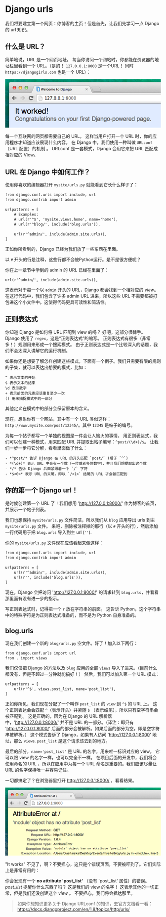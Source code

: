 # Django urls

我们将要建立第一个网页：你博客的主页！但是首先，让我们先学习一点 Django 的 url 知识。

## 什么是 URL？

简单地说，URL 是一个网页地址。 每当你访问一个网站时，你都能在浏览器的地址栏里看到一个 URL。（是的！ `127.0.0.1:8000` 是一个URL！ 同时 `https://djangogirls.com` 也是一个 URL）：

![URL][1]

 [1]: images/url.png

每一个互联网的网页都需要自己的 URL。 这样当用户打开一个 URL 时，你的应用程序才知道应该展现什么内容。 在 Django 中，我们使用一种叫做 `URLconf` （URL 配置）的机制 。 URLconf 是一套模式，Django 会用它来把 URL 匹配成相对应的 View。

## URL 在 Django 中如何工作？

使用你喜欢的编辑器打开 `mysite/urls.py` 就能看到它长什么样子了：

    from django.conf.urls import include, url
    from django.contrib import admin
    
    urlpatterns = [
        # Examples:
        # url(r'^$', 'mysite.views.home', name='home'),
        # url(r'^blog/', include('blog.urls')),
    
        url(r'^admin/', include(admin.site.urls)),
    ]
    

正如你所看到的，Django 已经为我们放了一些东西在里面。

以 `#` 开头的行是注释，这些行都不会被Python运行。是不是很方便呢？

你在上一章节中学到的 admin 的 URL 已经在里面了：

    url(r'^admin/', include(admin.site.urls)),
    

这表示对于每一个以 `admin` 开头的 URL，Django 都会找到一个相对应的 *view*。 在这行代码中，我们包含了许多 admin URL 进来，所以这些 URL 不需要都被打包进这个小文件中。这使得代码更具可读性和简洁性。

## 正则表达式

你知道 Django 是如何将 URL 匹配到 view 的吗？ 好吧，这部分很棘手。 Django 使用了 `regex`，这是“正则表达式”的缩写。 正则表达式有很多（非常多！）规则用来形成一个搜索模式。 由于正则表达式是一个比较深入的话题，我们不会太深入讲解它的运行机制。

如果你还是想要了解怎样创建这些模式，下面有一个例子。我们只需要有限的规则的子集，就可以表达出想要的模式，比如：

    ^ 表示文本的开始
    $ 表示文本的结束
    \d 表示数字
    + 表示前面的元素应该重复至少一次
    () 用来捕捉模式中的一部分
    

其他定义在模式中的部分会保留原本的含义。

现在，想象你有一个网站，其中有一个 URL 类似这样：`http://www.mysite.com/post/12345/`。其中 `12345` 是帖子的编号。

为每一个帖子都写一个单独的视图是一件会让人恼火的事情。 用正则表达式，我们可以创建一种模式，用来匹配 URL 并提取出帖子编号：`^post/(\d+)/$`。 让我们一步一步将它分解，看看里面做了什么：


    - *^post/* 告诉 Django 在 URL 的开头匹配 `post/` (后于 `^`)
    - *(\d+)* 表示 URL 中会有一个数（一位或者多位数字），并且我们想提取出这个数
    - */* 告诉 Django 后面紧跟着一个 `/` 字符
    - *$<0>* 表示 URL 的末尾，即以 `/<1>` 结尾的 URL 才会被匹配到

## 你的第一个 Django url！

是时候创建第一个 URL 了！我们想用 'http://127.0.0.1:8000/' 作为博客的首页，并展示一个帖子列表。

我们也想保持 `mysite/urls.py` 文件简洁，所以我们从 `blog` 应用导出 urls 到主 `mysite/urls.py` 文件。
来吧，删除被注释掉的那行（以 `#` 开头的行），然后添加一行代码用于把 `blog.urls` 导入到主 url (`''`).
    
你的 `mysite/urls.py` 文件现在应该看起来像这样：
        
    from django.conf.urls import include, url
    from django.contrib import admin
            
    urlpatterns = [
        url(r'^admin/', include(admin.site.urls)),
        url(r'', include('blog.urls')),
    ]
            
        
现在，Django 会把访问 'http://127.0.0.1:8000/' 的请求转到 `blog.urls`，并看看那里面有没有进一步的指示。
        
写正则表达式时，记得把一个 `r` 放在字符串的前面。 这告诉 Python，这个字符串中的特殊字符是为正则表达式准备的，而不是为 Python 自身准备的。
        
## blog.urls
        
现在我们创建一个新的 `blog/urls.py` 空文件。好了！加入以下两行：
        
    from django.conf.urls import url
    from . import views

我们仅仅把 Django 的方法以及 `blog` 应用的全部 `views` 导入了进来。（目前什么都没有，但是不超过一分钟就能搞好！） 然后，我们可以加入第一个 URL 模式：
        
    urlpatterns = [
        url(r'^$', views.post_list, name='post_list'),
    ]
            
        
正如你所见，我们现在分配了一个叫作 `post_list` 的 `view` 到 `^$` 的 URL 上。 这个正则表达会会匹配 `^`（表示开头）并紧随 `$` （表示结尾），所以只有空字符串会被匹配到。 这是正确的，因为在 Django 的 URL 解析器中，'http://127.0.0.1:8000/' 并不是 URL 的一部分。（译注：即只有 'http://127.0.0.1:8000/' 后面的部分会被解析。如果后面的部分为空，即是空字符串被解析。） 这个模式告诉了 Django，如果有人访问 'http://127.0.0.1:8000' 地址，那么 `views.post_list` 是这个请求该去到的地方。
        
最后的部分，`name='post_list'` 是 URL 的名字，用来唯一标识对应的 view。 它可以跟 view 的名字一样，也可以完全不一样。 在项目后面的开发中，我们将会使用命名的 URL ，所以在应用中为每一个 URL 命名是重要的。我们应该尽量让 URL 的名字保持唯一并容易记住。
        
一切都搞定了？在浏览器里打开 http://127.0.0.1:8000/ ，看看结果。
        
![错误][2]
        
"It works" 不见了，啊？不要担心，这只是个错误页面，不要被吓到了。它们实际上是非常有用的：
        
你会发现有一个 **no attribute 'post_list'** （没有 'post_list' 属性）的错误。 *post_list* 提醒你什么东西了吗？ 这是我们的 view 的名字！ 这表示其他的一切正常，但是我们还没创建这个 *view* 。 不要担心，我们将会抵达那里。
        
> 如果你想知识更多关于 Django URLconf 的知识，去官方文档看一看：https://docs.djangoproject.com/en/1.8/topics/http/urls/

 [2]: images/error1.png
